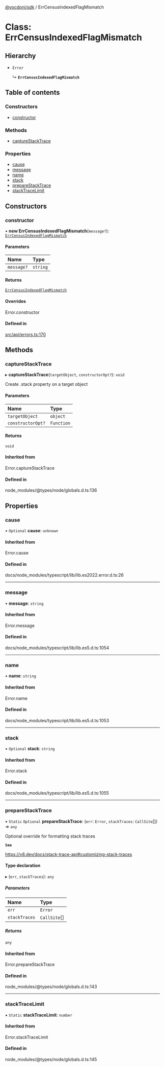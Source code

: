 [@vocdoni/sdk](/sdk) / ErrCensusIndexedFlagMismatch

# Class: ErrCensusIndexedFlagMismatch

## Hierarchy

- `Error`

  ↳ **`ErrCensusIndexedFlagMismatch`**

## Table of contents

### Constructors

- [constructor](ErrCensusIndexedFlagMismatch#constructor)

### Methods

- [captureStackTrace](ErrCensusIndexedFlagMismatch#capturestacktrace)

### Properties

- [cause](ErrCensusIndexedFlagMismatch#cause)
- [message](ErrCensusIndexedFlagMismatch#message)
- [name](ErrCensusIndexedFlagMismatch#name)
- [stack](ErrCensusIndexedFlagMismatch#stack)
- [prepareStackTrace](ErrCensusIndexedFlagMismatch#preparestacktrace)
- [stackTraceLimit](ErrCensusIndexedFlagMismatch#stacktracelimit)

## Constructors

### constructor

• **new ErrCensusIndexedFlagMismatch**(`message?`): [`ErrCensusIndexedFlagMismatch`](ErrCensusIndexedFlagMismatch)

#### Parameters

| Name | Type |
| :------ | :------ |
| `message?` | `string` |

#### Returns

[`ErrCensusIndexedFlagMismatch`](ErrCensusIndexedFlagMismatch)

#### Overrides

Error.constructor

#### Defined in

[src/api/errors.ts:170](https://github.com/vocdoni/vocdoni-sdk/blob/179c92b4cecfec787d968dc02b519f64ee15c5d3/src/api/errors.ts#L170)

## Methods

### captureStackTrace

▸ **captureStackTrace**(`targetObject`, `constructorOpt?`): `void`

Create .stack property on a target object

#### Parameters

| Name | Type |
| :------ | :------ |
| `targetObject` | `object` |
| `constructorOpt?` | `Function` |

#### Returns

`void`

#### Inherited from

Error.captureStackTrace

#### Defined in

node_modules/@types/node/globals.d.ts:136

## Properties

### cause

• `Optional` **cause**: `unknown`

#### Inherited from

Error.cause

#### Defined in

docs/node_modules/typescript/lib/lib.es2022.error.d.ts:26

___

### message

• **message**: `string`

#### Inherited from

Error.message

#### Defined in

docs/node_modules/typescript/lib/lib.es5.d.ts:1054

___

### name

• **name**: `string`

#### Inherited from

Error.name

#### Defined in

docs/node_modules/typescript/lib/lib.es5.d.ts:1053

___

### stack

• `Optional` **stack**: `string`

#### Inherited from

Error.stack

#### Defined in

docs/node_modules/typescript/lib/lib.es5.d.ts:1055

___

### prepareStackTrace

▪ `Static` `Optional` **prepareStackTrace**: (`err`: `Error`, `stackTraces`: `CallSite`[]) => `any`

Optional override for formatting stack traces

**`See`**

https://v8.dev/docs/stack-trace-api#customizing-stack-traces

#### Type declaration

▸ (`err`, `stackTraces`): `any`

##### Parameters

| Name | Type |
| :------ | :------ |
| `err` | `Error` |
| `stackTraces` | `CallSite`[] |

##### Returns

`any`

#### Inherited from

Error.prepareStackTrace

#### Defined in

node_modules/@types/node/globals.d.ts:143

___

### stackTraceLimit

▪ `Static` **stackTraceLimit**: `number`

#### Inherited from

Error.stackTraceLimit

#### Defined in

node_modules/@types/node/globals.d.ts:145
